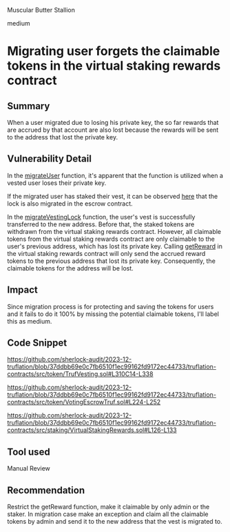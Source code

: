 Muscular Butter Stallion

medium

# Migrating user forgets the claimable tokens in the virtual staking rewards contract

## Summary
When a user migrated due to losing his private key, the so far rewards that are accrued by that account are also lost because the rewards will be sent to the address that lost the private key. 
## Vulnerability Detail
In the [migrateUser](https://github.com/sherlock-audit/2023-12-truflation/blob/37ddbb69e0c7fb6510f1ec99162fd9172ec44733/truflation-contracts/src/token/TrufVesting.sol#L303) function, it's apparent that the function is utilized when a vested user loses their private key.

If the migrated user has staked their vest, it can be observed [here](https://github.com/sherlock-audit/2023-12-truflation/blob/37ddbb69e0c7fb6510f1ec99162fd9172ec44733/truflation-contracts/src/token/TrufVesting.sol#L329C63-L329C63) that the lock is also migrated in the escrow contract.

In the [migrateVestingLock](https://github.com/sherlock-audit/2023-12-truflation/blob/37ddbb69e0c7fb6510f1ec99162fd9172ec44733/truflation-contracts/src/token/VotingEscrowTruf.sol#L224-L252) function, the user's vest is successfully transferred to the new address. Before that, the staked tokens are withdrawn from the virtual staking rewards contract. However, all claimable tokens from the virtual staking rewards contract are only claimable to the user's previous address, which has lost its private key. Calling [getReward](https://github.com/sherlock-audit/2023-12-truflation/blob/37ddbb69e0c7fb6510f1ec99162fd9172ec44733/truflation-contracts/src/staking/VirtualStakingRewards.sol#L126-L133) in the virtual staking rewards contract will only send the accrued reward tokens to the previous address that lost its private key. Consequently, the claimable tokens for the address will be lost.

## Impact
Since migration process is for protecting and saving the tokens for users and it fails to do it 100% by missing the potential claimable tokens, I'll label this as medium. 
## Code Snippet
https://github.com/sherlock-audit/2023-12-truflation/blob/37ddbb69e0c7fb6510f1ec99162fd9172ec44733/truflation-contracts/src/token/TrufVesting.sol#L310C14-L338

https://github.com/sherlock-audit/2023-12-truflation/blob/37ddbb69e0c7fb6510f1ec99162fd9172ec44733/truflation-contracts/src/token/VotingEscrowTruf.sol#L224-L252

https://github.com/sherlock-audit/2023-12-truflation/blob/37ddbb69e0c7fb6510f1ec99162fd9172ec44733/truflation-contracts/src/staking/VirtualStakingRewards.sol#L126-L133

## Tool used

Manual Review

## Recommendation
Restrict the getReward function, make it claimable by only admin or the staker. In migration case make an exception and claim all the claimable tokens by admin and send it to the new address that the vest is migrated to.